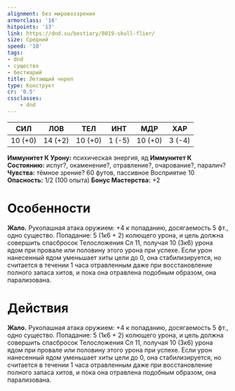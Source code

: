 ```yaml
---
alignment: без мировоззрения
armorclass: '16'
hitpoints: '13'
link: https://dnd.su/bestiary/8019-skull-flier/
size: Средний
speed: '10'
tags:
- dnd
- существо
- бестиарий
title: Летающий череп
type: Конструкт
cr: '0.5'
cssclasses:
    - dnd
---
```



| СИЛ | ЛОВ | ТЕЛ | ИНТ | МДР | ХАР |
|---|---|---|---|---|---|
| 10 (+0) | 14 (+2) | 10 (+0) | 1 (-5) | 10 (+0) | 3 (-4) |
**Иммунитет К Урону:** психическая энергия, яд
**Иммунитет К Состоянию:** испуг?, окаменение?, отравление?, очарование?, паралич?
**Чувства:** тёмное зрение? 60 футов, пассивное Восприятие 10
**Опасность:** 1/2 (100 опыта)
**Бонус Мастерства:** +2


# Особенности
**Жало.** Рукопашная атака оружием: +4 к попаданию, досягаемость 5 фт., одно существо. Попадание: 5 (1к6 + 2) колющего урона, и цель должна совершить спасбросок Телосложения Сл 11, получая 10 (3к6) урона ядом при провале или половину этого урона при успехе. Если урон нанесенный ядом уменьшает хиты цели до 0, она стабилизируется, но считается в течении 1 часа отравленным даже при восстановление полного запаса хитов, и пока она отравлена подобным образом, она парализована.


# Действия
**Жало.** Рукопашная атака оружием: +4 к попаданию, досягаемость 5 фт., одно существо. Попадание: 5 (1к6 + 2) колющего урона, и цель должна совершить спасбросок Телосложения Сл 11, получая 10 (3к6) урона ядом при провале или половину этого урона при успехе. Если урон нанесенный ядом уменьшает хиты цели до 0, она стабилизируется, но считается в течении 1 часа отравленным даже при восстановление полного запаса хитов, и пока она отравлена подобным образом, она парализована.